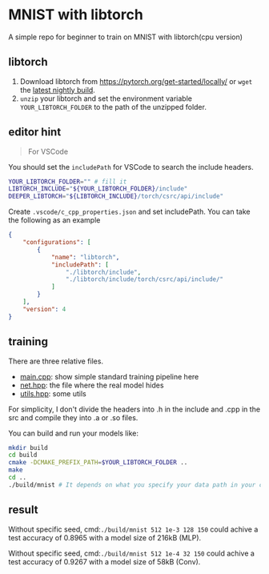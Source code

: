 # MNIST with libtorch

A simple repo for beginner to train on MNIST with libtorch(cpu version)

## libtorch

1. Download libtorch from https://pytorch.org/get-started/locally/ or `wget` the [latest nightly build](https://download.pytorch.org/libtorch/nightly/cpu/libtorch-shared-with-deps-latest.zip).
2. `unzip` your libtorch and set the environment variable `YOUR_LIBTORCH_FOLDER` to the path of the unzipped folder.

## editor hint

> For VSCode

You should set the `includePath` for VSCode to search the include headers.

```bash
YOUR_LIBTORCH_FOLDER="" # fill it
LIBTORCH_INCLUDE="${YOUR_LIBTORCH_FOLDER}/include"
DEEPER_LIBTORCH="${LIBTORCH_INCLUDE}/torch/csrc/api/include"
```

Create `.vscode/c_cpp_properties.json` and set includePath. You can take the following as an example

```json
{
    "configurations": [
        {
            "name": "libtorch",
            "includePath": [
                "./libtorch/include",
                "./libtorch/include/torch/csrc/api/include/"
            ]
        }
    ],
    "version": 4
}
```

## training

There are three relative files.
- [main.cpp](main.cpp): show simple standard training pipeline here
- [net.hpp](net.hpp): the file where the real model hides
- [utils.hpp](utils.hpp): some utils

For simplicity, I don't divide the headers into .h in the include and .cpp in the src and compile they into .a or .so files.

You can build and run your models like:

```bash
mkdir build
cd build
cmake -DCMAKE_PREFIX_PATH=$YOUR_LIBTORCH_FOLDER ..
make
cd ..
./build/mnist # It depends on what you specify your data path in your code
```

## result

Without specific seed, cmd:`./build/mnist 512 1e-3 128 150` could achive a test accuracy of 0.8965 with a model size of 216kB (MLP).

Without specific seed, cmd:`./build/mnist 512 1e-4 32 150` could achive a test accuracy of 0.9267 with a model size of 58kB (Conv).